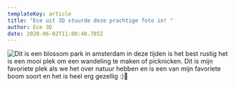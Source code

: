 ```yaml
---
templateKey: article
title: "Ece uit 3D stuurde deze prachtige foto in! "
author: Ece 3D
date: 2020-06-02T11:00:40.785Z
---
```

![Dit is een blossom park in amsterdam in deze tijden is het best rustig het is een mooi plek om een wandeling te maken of picknicken. Dit is mijn favoriete plek als we het over natuur hebben en is een van mijn favoriete boom soort en het is heel erg gezellig :)🌸](/img/img_3936.jpg)